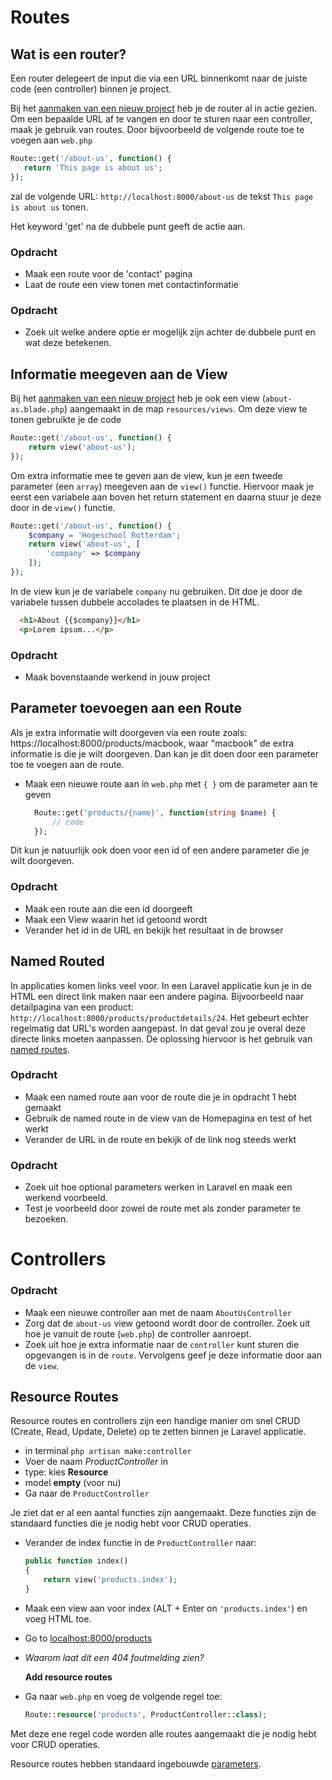 # Routes

## Wat is een router?
Een router delegeert de input die via een URL binnenkomt naar de juiste code (een controller) binnen je project.

Bij het [aanmaken van een nieuw project](../instructies/new-project-and-route.md) heb je de router al in actie gezien. Om een bepaalde URL af te vangen
en door te sturen naar een controller, maak je gebruik van routes.
Door bijvoorbeeld de volgende route toe te voegen aan `web.php`
```php
Route::get('/about-us', function() {
   return 'This page is about us';
});
```
zal de volgende URL: `http://localhost:8000/about-us` de tekst `This page is about us` tonen.

Het keyword 'get' na de dubbele punt geeft de actie aan. 

### Opdracht 

- Maak een route voor de 'contact' pagina
- Laat de route een view tonen met contactinformatie

### Opdracht 
- Zoek uit welke andere optie er mogelijk zijn achter de dubbele punt en wat deze betekenen.

## Informatie meegeven aan de View 

Bij het [aanmaken van een nieuw project](../instructies/new-project-and-route.md) heb je ook een view (`about-as.blade.php`) aangemaakt in de map `resources/views`. 
Om deze view te tonen gebruikte je de code

  ```php
  Route::get('/about-us', function() {
      return view('about-us');
  });
  ```
Om extra informatie mee te geven aan de view, kun je een tweede parameter (een `array`) meegeven aan de `view()` functie.
Hiervoor maak je eerst een variabele aan boven het return statement en daarna stuur je deze door in de `view()` functie.

  ```php
  Route::get('/about-us', function() {
      $company = 'Hogeschool Rotterdam';
      return view('about-us', [
          'company' => $company
      ]);
  });
  ```

In de view kun je de variabele `company` nu gebruiken. Dit doe je door de variabele tussen dubbele accolades te plaatsen in de HTML.

  ```html
    <h1>About {{$company}}</h1>
    <p>Lorem ipsum...</p>
  ``` 

### Opdracht 

- Maak bovenstaande werkend in jouw project

## Parameter toevoegen aan een Route

Als je extra informatie wilt doorgeven via een route zoals: https://localhost:8000/products/macbook, waar "macbook" de 
extra informatie is die je wilt doorgeven. Dan kan je dit doen door een parameter toe te voegen aan de route.


- Maak een nieuwe route aan in `web.php` met `{ }` om de parameter aan te geven
    
  ```php
    Route::get('products/{name}', function(string $name) {
        // code
    });
  ```
  
Dit kun je natuurlijk ook doen voor een id of een andere parameter die je wilt doorgeven.

### Opdracht 

- Maak een route aan die een id doorgeeft
- Maak een View waarin het id getoond wordt
- Verander het id in de URL en bekijk het resultaat in de browser

## Named Routed

In applicaties komen links veel voor. In een Laravel applicatie kun je in de HTML een direct link maken naar een andere pagina. 
Bijvoorbeeld naar detailpagina van een product: `http://localhost:8000/products/productdetails/24`. Het gebeurt echter regelmatig
dat URL's worden aangepast. In dat geval zou je overal deze directe links moeten aanpassen. De oplossing hiervoor is 
het gebruik van [named routes](https://laravel.com/docs/11.x/routing#named-routes).

### Opdracht 

- Maak een named route aan voor de route die je in opdracht 1 hebt gemaakt
- Gebruik de named route in de view van de Homepagina en test of het werkt
- Verander de URL in de route en bekijk of de link nog steeds werkt

### Opdracht 

- Zoek uit hoe optional parameters werken in Laravel en maak een werkend voorbeeld. 
- Test je voorbeeld door zowel de route met als zonder parameter te bezoeken.

# Controllers

### Opdracht

- Maak een nieuwe controller aan met de naam `AboutUsController`
- Zorg dat de `about-us` view getoond wordt door de controller. Zoek uit hoe je vanuit de route (`web.php`) de controller aanroept.
- Zoek uit hoe je extra informatie naar de `controller` kunt sturen die opgevangen is in de `route`. Vervolgens geef je deze informatie door aan de `view`.

## Resource Routes

Resource routes en controllers zijn een handige manier om snel CRUD (Create, Read, Update, Delete) op te zetten 
binnen je Laravel applicatie. 

- in terminal `php artisan make:controller`
- Voer de naam _ProductController_ in
- type: kies **Resource**
- model **empty** (voor nu)
- Ga naar de `ProductController` 

Je ziet dat er al een aantal functies zijn aangemaakt. Deze functies zijn de standaard functies die je nodig hebt voor CRUD operaties. 

- Verander de index functie in de `ProductController` naar:
    ```php
    public function index()
    {
        return view('products.index');
    }
    ```

- Maak een view aan voor index (ALT + Enter on `'products.index'`) en voeg HTML toe.
- Go to [localhost:8000/products](http://localhost:8000/products) 
- _Waarom laat dit een 404 foutmelding zien?_


  **Add resource routes**

- Ga naar `web.php` en voeg de volgende regel toe:
    ```php
    Route::resource('products', ProductController::class);
    ```

Met deze ene regel code worden alle routes aangemaakt die je nodig hebt voor CRUD operaties.

Resource routes hebben standaard ingebouwde [parameters](https://laravel.com/docs/11.x/controllers#actions-handled-by-resource-controller).

